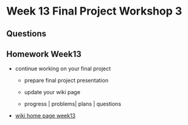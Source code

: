# Week 13 Final Project Workshop 3

## Questions

## Homework Week13

- continue working on your final project

  - prepare final project presentation
  - update your wiki page

  - progress | problems| plans | questions

- [wiki home page week13](https://github.com/molab-itp/content-2024-01/wiki#week-13-homework)
